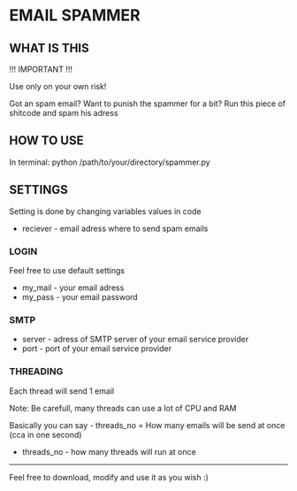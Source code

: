 # EMAIL SPAMMER

## WHAT IS THIS

!!! IMPORTANT !!!

Use only on your own risk!

Got an spam email? Want to punish the spammer for a bit? Run this piece of shitcode and spam his adress

## HOW TO USE

In terminal: python /path/to/your/directory/spammer.py
## SETTINGS

Setting is done by changing variables values in code

* reciever - email adress where to send spam emails 

### LOGIN

Feel free to use default settings
* my_mail - your email adress
* my_pass - your email password

### SMTP
* server - adress of SMTP server of your email service provider
* port - port of your email service provider

### THREADING

Each thread will send 1 email

Note: Be carefull, many threads can use a lot of CPU and RAM

Basically you can say - threads_no = How many emails will be send at once (cca in one second)

* threads_no - how many threads will run at once

______________________________________________________________________________________________

Feel free to download, modify and use it as you wish :) 